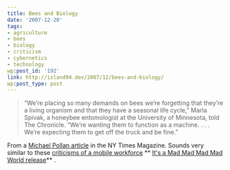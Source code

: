 ```yaml
---
title: Bees and Biology
date: '2007-12-20'
tags:
- agriculture
- bees
- biology
- criticism
- cybernetics
- technology
wp:post_id: '192'
link: http://island94.dev/2007/12/bees-and-biology/
wp:post_type: post
---
```


>

> “We’re placing so many demands on bees we’re forgetting that they’re a living organism and that they have a seasonal life cycle,” Marla Spivak, a honeybee entomologist at the University of Minnesota, told The Chronicle. “We’re wanting them to function as a machine. . . . We’re expecting them to get off the truck and be fine.”

From a [Michael Pollan article](http://www.nytimes.com/2007/12/16/magazine/16wwln-lede-t.html?pagewanted=1&ref=magazine) in the NY Times Magazine. Sounds very similar to these [criticisms of a mobile workforce](http://island94.org/node/176) ** [It's a Mad Mad Mad Mad World release](http://www.iucn-tftsg.org/?it_s_a_mad_mad_mad_mad_world)** .